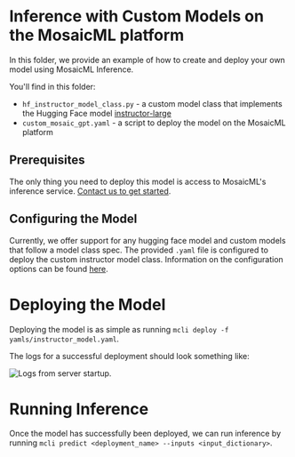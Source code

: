 # Inference with Custom Models on the MosaicML platform

In this folder, we provide an example of how to create and deploy your own model using MosaicML Inference.

You'll find in this folder:

- `hf_instructor_model_class.py` - a custom model class that implements the Hugging Face model [instructor-large](https://huggingface.co/hkunlp/instructor-large)
- `custom_mosaic_gpt.yaml` - a script to deploy the model on the MosaicML platform

## Prerequisites

The only thing you need to deploy this model is access to MosaicML's inference service. [Contact us to get started](https://forms.mosaicml.com/demo).

## Configuring the Model

Currently, we offer support for any hugging face model and custom models that follow a model class spec. The provided `.yaml` file is configured to deploy the custom instructor model class. Information on the configuration options can be found [here](https://docs.mosaicml.com/projects/mcli/en/latest/main_concepts/inference_schema.html).

# Deploying the Model

Deploying the model is as simple as running `mcli deploy -f yamls/instructor_model.yaml`.

The logs for a successful deployment should look something like:

<picture>
  <source media="(prefers-color-scheme: dark)" srcset="./assets/instructor_model_logs.png">
  <img alt="Logs from server startup." src="./assets/instructor_model_logs.png">
</picture>

# Running Inference

Once the model has successfully been deployed, we can run inference by running `mcli predict <deployment_name> --inputs <input_dictionary>`.
